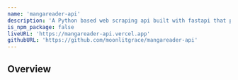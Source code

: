 ```yaml
---
name: 'mangareader-api'
description: 'A Python based web scraping api built with fastapi that provides easy access to manga contents.'
is_npm_package: false
liveURL: 'https://mangareader-api.vercel.app'
githubURL: 'https://github.com/moonlitgrace/mangareader-api'
---
```


## Overview
